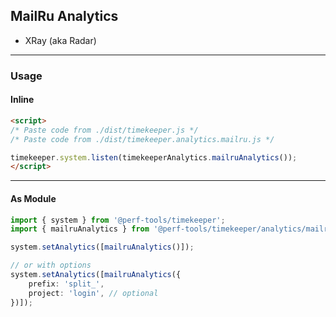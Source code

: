 MailRu Analytics
----------------
- XRay (aka Radar)

---

### Usage

#### Inline

```html
<script>
/* Paste code from ./dist/timekeeper.js */
/* Paste code from ./dist/timekeeper.analytics.mailru.js */

timekeeper.system.listen(timekeeperAnalytics.mailruAnalytics());
</script>
```

---

#### As Module

```ts
import { system } from '@perf-tools/timekeeper';
import { mailruAnalytics } from '@perf-tools/timekeeper/analytics/mailru';

system.setAnalytics([mailruAnalytics()]);

// or with options
system.setAnalytics([mailruAnalytics({
	prefix: 'split_',
	project: 'login', // optional
})]);
```
